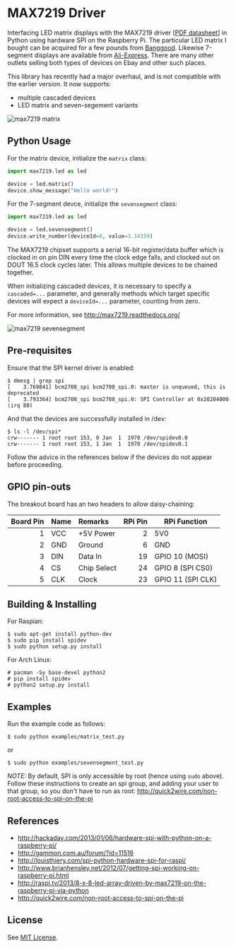 MAX7219 Driver
==============

Interfacing LED matrix displays with the MAX7219 driver 
[[PDF datasheet](https://raw.github.com/rm-hull/max7219/master/docs/MAX7219-datasheet.pdf)] 
in Python using hardware SPI on the Raspberry Pi. The particular LED matrix I bought 
can be acquired for a few pounds from 
[Banggood](http://www.banggood.com/MAX7219-Dot-Matrix-Module-DIY-Kit-SCM-Control-Module-For-Arduino-p-72178.html?currency=GBP).
Likewise 7-segment displays are available from [Ali-Express](http://www.aliexpress.com/item/MAX7219-Red-Module-8-Digit-7-Segment-Digital-LED-Display-Tube-For-Arduino-MCU/1449630475.html).
There are many other outlets selling both types of devices on Ebay and other such places.

This library has recently had a major overhaul, and is not compatible with the earlier version. 
It now supports:

* multiple cascaded devices
* LED matrix and seven-segement variants

![max7219 matrix](https://raw.githubusercontent.com/rm-hull/max7219/master/docs/images/devices.jpg)

Python Usage
------------
For the matrix device, initialize the `matrix` class:

```python
import max7219.led as led

device = led.matrix()
device.show_message("Hello world!")
```

For the 7-segment devce, initialize the `sevensegment` class:

```python
import max7219.led as led

device = led.sevensegment()
device.write_number(deviceId=0, value=3.14159)
```

The MAX7219 chipset supports a serial 16-bit register/data buffer which is 
clocked in on pin DIN every time the clock edge falls, and clocked out on DOUT
16.5 clock cycles later. This allows multiple devices to be chained together.

When initializing cascaded devices, it is necessary to specify a `cascaded=...`
parameter, and generally methods which target specific devices will expect a 
`deviceId=...` parameter, counting from zero.

For more information, see http://max7219.readthedocs.org/

![max7219 sevensegment](https://raw.githubusercontent.com/rm-hull/max7219/master/docs/images/IMG_2810.JPG)

Pre-requisites
--------------
Ensure that the SPI kernel driver is enabled:

    $ dmesg | grep spi
    [    3.769841] bcm2708_spi bcm2708_spi.0: master is unqueued, this is deprecated
    [    3.793364] bcm2708_spi bcm2708_spi.0: SPI Controller at 0x20204000 (irq 80)

And that the devices are successfully installed in /dev:

    $ ls -l /dev/spi*
    crw------- 1 root root 153, 0 Jan  1  1970 /dev/spidev0.0
    crw------- 1 root root 153, 1 Jan  1  1970 /dev/spidev0.1
    
Follow the advice in the references below if the devices do not appear before
proceeding.

GPIO pin-outs
-------------
The breakout board has an two headers to allow daisy-chaining:

| Board Pin | Name | Remarks | RPi Pin | RPi Function |
|--------:|:-----|:--------|--------:|--------------|
| 1 | VCC | +5V Power | 2 | 5V0 |
| 2 | GND | Ground | 6 | GND |
| 3 | DIN | Data In | 19 | GPIO 10 (MOSI) |
| 4 | CS | Chip Select | 24 | GPIO 8 (SPI CS0) |
| 5 | CLK | Clock | 23 | GPIO 11 (SPI CLK) |

Building & Installing
---------------------
For Raspian:

    $ sudo apt-get install python-dev
    $ sudo pip install spidev
    $ sudo python setup.py install

For Arch Linux:

    # pacman -Sy base-devel python2
    # pip install spidev
    # python2 setup.py install


Examples
--------
Run the example code as follows:

    $ sudo python examples/matrix_test.py

or

    $ sudo python examples/sevensegment_test.py

*NOTE:* By default, SPI is only accessible by root (hence using `sudo` above). Follow these 
instructions to create an spi group, and adding your user to that group, so you don't have to
run as root: http://quick2wire.com/non-root-access-to-spi-on-the-pi

References
----------
* http://hackaday.com/2013/01/06/hardware-spi-with-python-on-a-raspberry-pi/
* http://gammon.com.au/forum/?id=11516
* http://louisthiery.com/spi-python-hardware-spi-for-raspi/
* http://www.brianhensley.net/2012/07/getting-spi-working-on-raspberry-pi.html
* http://raspi.tv/2013/8-x-8-led-array-driven-by-max7219-on-the-raspberry-pi-via-python
* http://quick2wire.com/non-root-access-to-spi-on-the-pi

License
-------
See [MIT License](https://github.com/rm-hull/max7219/blob/master/LICENSE.md).
